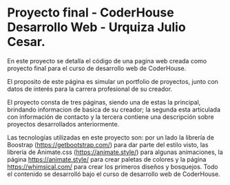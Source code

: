 # Proyecto final - CoderHouse Desarrollo Web - Urquiza Julio Cesar.

En este proyecto se detalla el código de una pagina web creada como proyecto final para el curso de desarrollo web de CoderHouse.

El proposito de este página es simular un portfolio de proyectos, junto con datos de interés para la carrera profesional de su creador. 

El proyecto consta de tres páginas, siendo una de estas la principal, brindando informacion de basica de su creador; la segunda esta articulada con información de contacto y la tercera contiene una descripción sobre proyectos desarrollados anteriormente.

Las tecnologías utilizadas en este proyecto son: por un lado la librería de Boostrap (https://getbootstrap.com/) para dar parte del estilo visto, las libreria de Animate.css (https://animate.style/) para algunas animaciones, la página https://animate.style/ para crear paletas de colores y la página https://whimsical.com/ para crear los primeros diseños y bosquejos. Todo el contenido se desarrolló bajo el curso de desarrollo web de CoderHouse.

